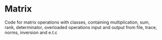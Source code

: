 # Matrix

Code for matrix operations with classes, containing multiplication, sum, rank, determinator, overloaded operations input and output from file, trace, norms, inversion and e.t.c
